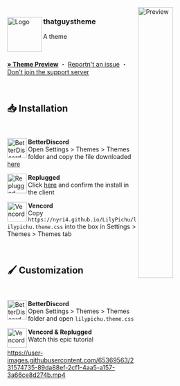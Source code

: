 <img align="right" src="https://nyri4.github.io/LilyPichu/assets/preview.png" alt="Preview" width="40%">

<div align="left">
  <img align="left" src="https://i.imgur.com/2YhKmJz.png" alt="Logo" width="80" height="80">

  <h3 align="left">thatguystheme</h3>
  <p align="left">A theme</p>

  <br/>

  <a href="https://gibbu.github.io/ThemePreview/?file=https://cdn.jsdelivr.net/gh/NYRI4/LilyPichu/lilypichu.theme.css"><strong>» Theme Preview</strong></a>
  ・
  <a href="https://github.com/NYRI4/LilyPichu/issues">Reportn't an issue</a>
  ・
  <a href="https://discord.gg/comfy-camp-811203761619337259">Don't join the support server</a>
</div>
<br/>

## 📥 Installation

<br/>
<div align="left">
    <img align="left" src="https://i.imgur.com/LPH05EO.png" alt="BetterDiscord" width="45" height="45">
    <b><p align="left">BetterDiscord</b>
    <br/>Open Settings > Themes > Themes folder and copy the file downloaded <a href="https://betterdiscord.app/theme/LilyPichu">here</a></p>
</div>

<div align="left">
    <img align="left" src="https://i.imgur.com/pfS7jdg.png" alt="Replugged" width="45" height="45">
    <b><p align="left">Replugged</b>
    <br/>Click <a href="https://replugged.dev/install?identifier=nyria.lilypichu">here</a> and confirm the install in the client</p>
</div>

<div align="left">
    <img align="left" src="https://i.imgur.com/fXYKU5q.png" alt="Vencord" width="45" height="45">
    <b><p align="left">Vencord</b>
    <br/>Copy <code>https://nyri4.github.io/LilyPichu/lilypichu.theme.css</code> into the box in Settings > Themes > Themes tab</p>
</div><br/>

## 🖌️ Customization

<br/>
<div align="left">
    <img align="left" src="https://i.imgur.com/LPH05EO.png" alt="BetterDiscord" width="45" height="45">
    <b><p align="left">BetterDiscord</b>
    <br/>Open Settings > Themes > Themes folder and open <code>lilypichu.theme.css</code></p>
</div>

<div align="left">
    <img align="left" src="https://i.imgur.com/fXYKU5q.png" alt="Vencord" width="45" height="45">
    <b><p align="left">Vencord & Replugged</b>
    <br/>Watch this epic tutorial</p>
</div>

https://user-images.githubusercontent.com/65369563/231574735-89da88ef-2cf1-4aa5-a157-3a66ce8d274b.mp4
